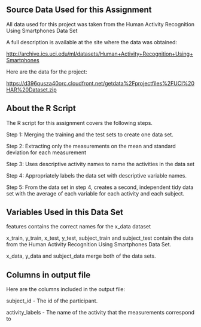 ## Source Data Used for this Assignment

All data used for this project was taken from the Human Activity Recognition Using Smartphones Data Set

A full description is available at the site where the data was obtained:

http://archive.ics.uci.edu/ml/datasets/Human+Activity+Recognition+Using+Smartphones

Here are the data for the project:

https://d396qusza40orc.cloudfront.net/getdata%2Fprojectfiles%2FUCI%20HAR%20Dataset.zip

## About the R Script

The R script for this assignment covers the following steps.

Step 1: Merging the training and the test sets to create one data set.


Step 2: Extracting only the measurements on the mean and standard deviation for each measurement


Step 3: Uses descriptive activity names to name the activities in the data set


Step 4: Appropriately labels the data set with descriptive variable names.


Step 5: From the data set in step 4, creates a second,
independent tidy data set with the average of each variable for each activity and each subject.

## Variables Used in this Data Set

features contains the correct names for the x_data dataset


x_train, y_train, x_test, y_test, subject_train and subject_test contain the data from the Human Activity Recognition Using Smartphones Data Set.


x_data, y_data and subject_data merge both of the data sets.

## Columns in output file

Here are the columns included in the output file:

subject_id - The id of the participant.

activity_labels - The name of the activity that the measurements correspond to
